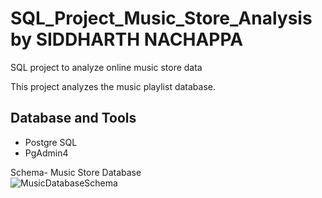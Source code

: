 # SQL_Project_Music_Store_Analysis by SIDDHARTH NACHAPPA
SQL project to analyze online music store data

This project analyzes the music playlist database. 


## Database and Tools
* Postgre SQL
* PgAdmin4

Schema- Music Store Database  
![MusicDatabaseSchema](https://user-images.githubusercontent.com/112153548/213707717-bfc9f479-52d9-407b-99e1-e94db7ae10a3.png)
